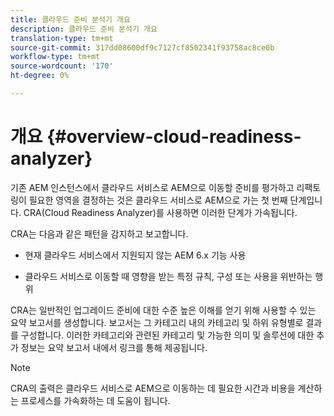 ```yaml
---
title: 클라우드 준비 분석기 개요
description: 클라우드 준비 분석기 개요
translation-type: tm+mt
source-git-commit: 317dd08600df9c7127cf8502341f93758ac8ce0b
workflow-type: tm+mt
source-wordcount: '170'
ht-degree: 0%

---
```



# 개요 {#overview-cloud-readiness-analyzer}

기존 AEM 인스턴스에서 클라우드 서비스로 AEM으로 이동할 준비를 평가하고 리팩토링이 필요한 영역을 결정하는 것은 클라우드 서비스로 AEM으로 가는 첫 번째 단계입니다. CRA(Cloud Readiness Analyzer)를 사용하면 이러한 단계가 가속됩니다.

CRA는 다음과 같은 패턴을 감지하고 보고합니다.

* 현재 클라우드 서비스에서 지원되지 않는 AEM 6.x 기능 사용

* 클라우드 서비스로 이동할 때 영향을 받는 특정 규칙, 구성 또는 사용을 위반하는 행위

CRA는 일반적인 업그레이드 준비에 대한 수준 높은 이해를 얻기 위해 사용할 수 있는 요약 보고서를 생성합니다.  보고서는 그 카테고리 내의 카테고리 및 하위 유형별로 결과를 구성합니다. 이러한 카테고리와 관련된 카테고리 및 가능한 의미 및 솔루션에 대한 추가 정보는 요약 보고서 내에서 링크를 통해 제공됩니다.

>[!NOTE]
>CRA의 출력은 클라우드 서비스로 AEM으로 이동하는 데 필요한 시간과 비용을 계산하는 프로세스를 가속화하는 데 도움이 됩니다.